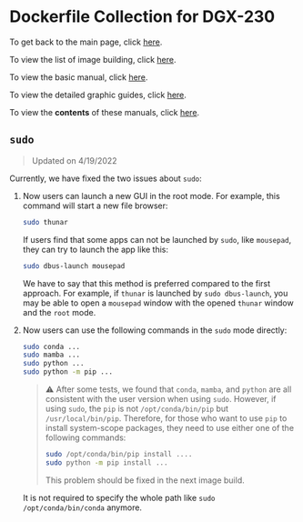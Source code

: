 # Dockerfile Collection for DGX-230

To get back to the main page, click [here](../index).

To view the list of image building, click [here](../dockerlist).

To view the basic manual, click [here](../manual).

To view the detailed graphic guides, click [here](../manual-session).

To view the **contents** of these manuals, click [here](../manual-xubuntu).

## `sudo`

> Updated on 4/19/2022

Currently, we have fixed the two issues about `sudo`:

1. Now users can launch a new GUI in the root mode. For example, this command will start a new file browser:

    ```bash
    sudo thunar
    ```

    If users find that some apps can not be launched by `sudo`, like `mousepad`, they can try to launch the app like this:

    ```bash
    sudo dbus-launch mousepad
    ```

    We have to say that this method is preferred compared to the first approach. For example, if `thunar` is launched by `sudo dbus-launch`, you may be able to open a `mousepad` window with the opened `thunar` window and the `root` mode.

2. Now users can use the following commands in the `sudo` mode directly:

    ```bash
    sudo conda ...
    sudo mamba ...
    sudo python ...
    sudo python -m pip ...
    ```

    > :warning: After some tests, we found that `conda`, `mamba`, and `python` are all consistent with the user version when using `sudo`. However, if using `sudo`, the `pip` is not `/opt/conda/bin/pip` but `/usr/local/bin/pip`. Therefore, for those who want to use `pip` to install system-scope packages, they need to use either one of the following commands:
    >
    > ```bash
    > sudo /opt/conda/bin/pip install ....
    > sudo python -m pip install ...
    > ```
    >
    > This problem should be fixed in the next image build.

    It is not required to specify the whole path like `sudo /opt/conda/bin/conda` anymore.
